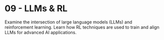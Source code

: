 # 09 - LLMs & RL

Examine the intersection of large language models (LLMs) and reinforcement learning. Learn how RL techniques are used to train and align LLMs for advanced AI applications. 